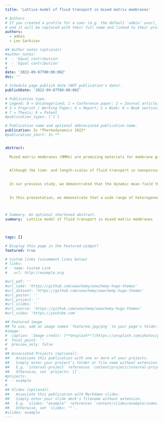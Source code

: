 ```yaml
---
title: 'Lattice model of fluid transport in mixed matrix membranes'

# Authors
# If you created a profile for a user (e.g. the default `admin` user), write the username (folder name) here
# and it will be replaced with their full name and linked to their profile.
authors:
  - admin
  - Lev Sarkisov

## Author notes (optional)
#author_notes:
#  - 'Equal contribution'
#  - 'Equal contribution'
#
date: '2022-09-07T00:00:00Z'
doi: ''

# Schedule page publish date (NOT publication's date).
publishDate: '2022-09-07T00:00:00Z'

# Publication type.
# Legend: 0 = Uncategorized; 1 = Conference paper; 2 = Journal article;
# 3 = Preprint / Working Paper; 4 = Report; 5 = Book; 6 = Book section;
# 7 = Thesis; 8 = Patent
#publication_types: ['1']

# Publication name and optional abbreviated publication name.
publication: In *Thermodynamics 2022*
#publication_short: In **


abstract: 
  
  Mixed matrix membranes (MMMs) are promising materials for membrane gas separations. The idea of an MMM is to combine excellent separation performance of a filler material (common choices include Metal Organic Frameworks, zeolites, and carbon nanotubes/nanosheets) with the good processability and stability of the continuous phase (which is often a polymer material). Although this idea is very appealing and elegant in principle, practical implementation of MMMs faces a number of challenges related to how the filler phase is distributed within the continuous phase, defects at the interfaces between the two phases and so on. On a fundamental level, the detailed fluid transport mechanisms in a heterogeneous material, such as MMM, remain to be elucidated, and this prevents the development of rational approaches to engineering better MMMs.     
  
  
  Although the time- and length-scales of fluid transport in nanoporous materials can be tackled in atomistic simulation studies, a systematic screening for various materials and different morphologies is still too computationally demanding. On the other hand, computational fluid dynamic simulations oversimplify the physical transport phenomena in heterogeneous materials as these models ignore any interfacial effects. This leaves a gap in the current tools for studying fluid transport in heterogeneous materials.   
  
  
  In our previous study, we demonstrated that the dynamic mean field theory (DMFT) on lattice models can provide qualitatively accurate results comparing with atomistic simulations while taking 2-3 orders of magnitude less computational power. The DMFT also preserves the physical transport process making it a suitable tool for studying the fluid transport phenomena in heterogeneous materials. An example of filler, polymer, and MMMs in the lattice model is shown in Figure 1.   
  
  
  In this presentation, we demonstrate that a wide range of heterogeneous and disordered geometries can be created using lattice models. Combining with the DMFT calculations, useful insights can be extracted from the density and flux distribution within the structure. The permeability obtained from DMFT clearly shows that the fluid transport in heterogeneous materials does not obey the ideal theoretical models such as the Maxwell theory. This is predominantly due to the pore blockage mechanism at the interface between the two materials. In addition to the studies of the behavior of individual phases, we also extend the DMFT to explore the transport phenomena in MMMs as a function of the gas composition, solid-fluid interactions and other parameters that may influence the selectivity and permeability patterns.   



# Summary. An optional shortened abstract.
summary:  Lattice model of fluid transport in mixed matrix membranes 
  
  

tags: []

# Display this page in the Featured widget?
featured: true

# Custom links (uncomment lines below)
# links:
# - name: Custom Link
#   url: http://example.org

#url_pdf: ''
#url_code: 'https://github.com/wowchemy/wowchemy-hugo-themes'
#url_dataset: 'https://github.com/wowchemy/wowchemy-hugo-themes'
#url_poster: ''
#url_project: ''
#url_slides: ''
#url_source: 'https://github.com/wowchemy/wowchemy-hugo-themes'
#url_video: 'https://youtube.com'

## Featured image
## To use, add an image named `featured.jpg/png` to your page's folder.
#image:
#  caption: 'Image credit: [**Unsplash**](https://unsplash.com/photos/pLCdAaMFLTE)'
#  focal_point: ''
#  preview_only: false
#
## Associated Projects (optional).
##   Associate this publication with one or more of your projects.
##   Simply enter your project's folder or file name without extension.
##   E.g. `internal-project` references `content/project/internal-project/index.md`.
##   Otherwise, set `projects: []`.
#projects:
#  - example
#
## Slides (optional).
##   Associate this publication with Markdown slides.
##   Simply enter your slide deck's filename without extension.
##   E.g. `slides: "example"` references `content/slides/example/index.md`.
##   Otherwise, set `slides: ""`.
#slides: example
---
```


